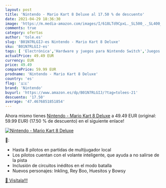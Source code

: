 ```yaml
---
layout: post
title: 'Nintendo - Mario Kart 8 Deluxe al 17.50 % de descuento'
date: 2021-04-29 18:36:30
image: 'https://m.media-amazon.com/images/I/618LTd9CpxL._SL500_._SL400_.jpg'
comments: true
category: ofertas
author: 'tole.es'
slug: 'B01N7RLGIJ-es Nintendo - Mario Kart 8 Deluxe'
sku: 'B01N7RLGIJ-es'
tags: [ 'Electrónica','Hardware y juegos para Nintendo Switch','Juegos para Nintendo Switch','Videojuegos','nintendo', ]
actualPrice: 49.49 EUR
currency: EUR
price: 49.49
comparePrice: 59.99 EUR
prodname: 'Nintendo - Mario Kart 8 Deluxe'
country: 'es'
flag: '🇪🇸'
brand: 'Nintendo'
buyurl: 'https://www.amazon.es/dp/B01N7RLGIJ/?tag=tolees-21'
descuento: '17.50'
average: '47.4676851851854'
---
```


Ahora mismo tienes [Nintendo - Mario Kart 8 Deluxe](https://www.amazon.es/dp/B01N7RLGIJ/?tag=tolees-21) a 49.49 EUR (original: 59.99 EUR) (17.50 %  de descuento) en el siguiente enlace!

[![Nintendo - Mario Kart 8 Deluxe](https://m.media-amazon.com/images/I/618LTd9CpxL._SL500_._SL400_.jpg)](https://www.amazon.es/dp/B01N7RLGIJ/?tag=tolees-21)

🔎:

- Hasta 8 pilotos en partidas de multijugador local
- Los pilotos cuentan con el volante inteligente, que ayuda a no salirse de la pista
- Inclusión de circuitos inéditos en el modo batalla
- Nuevos personajes: Inkling, Rey Boo, Huesitos y Bowsy

[🛒 Visítala!!!](https://www.amazon.es/dp/B01N7RLGIJ/?tag=tolees-21)
